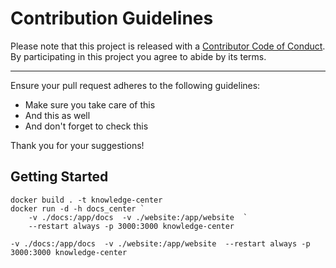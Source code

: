 # Contribution Guidelines

Please note that this project is released with a
[Contributor Code of Conduct](code-of-conduct.md). By participating in this
project you agree to abide by its terms.

---

Ensure your pull request adheres to the following guidelines:

- Make sure you take care of this
- And this as well
- And don't forget to check this

Thank you for your suggestions!


## Getting Started

```
docker build . -t knowledge-center
docker run -d -h docs_center `
    -v ./docs:/app/docs  -v ./website:/app/website  `
    --restart always -p 3000:3000 knowledge-center

-v ./docs:/app/docs  -v ./website:/app/website  --restart always -p 3000:3000 knowledge-center
```